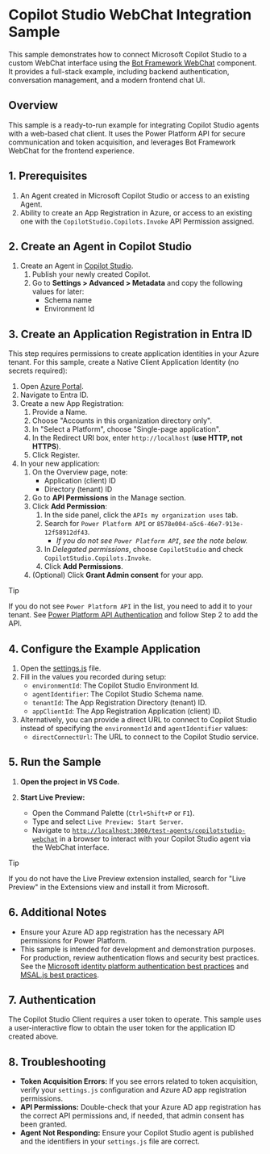 # Copilot Studio WebChat Integration Sample

This sample demonstrates how to connect Microsoft Copilot Studio to a custom WebChat interface using the [Bot Framework WebChat](https://www.npmjs.com/package/botframework-webchat) component. It provides a full-stack example, including backend authentication, conversation management, and a modern frontend chat UI.

## Overview

This sample is a ready-to-run example for integrating Copilot Studio agents with a web-based chat client. It uses the Power Platform API for secure communication and token acquisition, and leverages Bot Framework WebChat for the frontend experience.

## 1. Prerequisites

1. An Agent created in Microsoft Copilot Studio or access to an existing Agent.
2. Ability to create an App Registration in Azure, or access to an existing one with the `CopilotStudio.Copilots.Invoke` API Permission assigned.

## 2. Create an Agent in Copilot Studio

1. Create an Agent in [Copilot Studio](https://copilotstudio.microsoft.com).
    1. Publish your newly created Copilot.
    2. Go to **Settings > Advanced > Metadata** and copy the following values for later:
        - Schema name
        - Environment Id

## 3. Create an Application Registration in Entra ID

This step requires permissions to create application identities in your Azure tenant. For this sample, create a Native Client Application Identity (no secrets required):

1. Open [Azure Portal](https://portal.azure.com).
2. Navigate to Entra ID.
3. Create a new App Registration:
    1. Provide a Name.
    2. Choose "Accounts in this organization directory only".
    3. In "Select a Platform", choose "Single-page application".
    4. In the Redirect URI box, enter `http://localhost` (**use HTTP, not HTTPS**).
    5. Click Register.
4. In your new application:
    1. On the Overview page, note:
        - Application (client) ID
        - Directory (tenant) ID
    2. Go to **API Permissions** in the Manage section.
    3. Click **Add Permission**:
        1. In the side panel, click the `APIs my organization uses` tab.
        2. Search for `Power Platform API` or `8578e004-a5c6-46e7-913e-12f58912df43`.
            - *If you do not see `Power Platform API`, see the note below.*
        3. In *Delegated permissions*, choose `CopilotStudio` and check `CopilotStudio.Copilots.Invoke`.
        4. Click **Add Permissions**.
    4. (Optional) Click **Grant Admin consent** for your app.

> [!TIP]  
> If you do not see `Power Platform API` in the list, you need to add it to your tenant. See [Power Platform API Authentication](https://learn.microsoft.com/power-platform/admin/programmability-authentication-v2#step-2-configure-api-permissions) and follow Step 2 to add the API.

## 4. Configure the Example Application

1. Open the [settings.js](./settings.js) file.
2. Fill in the values you recorded during setup:
    - `environmentId`: The Copilot Studio Environment Id.
    - `agentIdentifier`: The Copilot Studio Schema name.
    - `tenantId`: The App Registration Directory (tenant) ID.
    - `appClientId`: The App Registration Application (client) ID.
3. Alternatively, you can provide a direct URL to connect to Copilot Studio instead of specifying the `environmentId` and `agentIdentifier` values:
    - `directConnectUrl`: The URL to connect to the Copilot Studio service.

## 5. Run the Sample

1. **Open the project in VS Code.**

2. **Start Live Preview:**
   - Open the Command Palette (`Ctrl+Shift+P` or `F1`).
   - Type and select `Live Preview: Start Server`.
   - Navigate to [`http://localhost:3000/test-agents/copilotstudio-webchat`](http://localhost:3000/test-agents/copilotstudio-webchat) in a browser to interact with your Copilot Studio agent via the WebChat interface.

> [!TIP]  
> If you do not have the Live Preview extension installed, search for "Live Preview" in the Extensions view and install it from Microsoft.

## 6. Additional Notes

- Ensure your Azure AD app registration has the necessary API permissions for Power Platform.
- This sample is intended for development and demonstration purposes. For production, review authentication flows and security best practices. See the [Microsoft identity platform authentication best practices](https://learn.microsoft.com/en-us/entra/identity-platform/authentication-vs-authorization) and [MSAL.js best practices](https://learn.microsoft.com/azure/active-directory/develop/msal-overview).

## 7. Authentication

The Copilot Studio Client requires a user token to operate. This sample uses a user-interactive flow to obtain the user token for the application ID created above.

## 8. Troubleshooting

- **Token Acquisition Errors:** If you see errors related to token acquisition, verify your `settings.js` configuration and Azure AD app registration permissions.
- **API Permissions:** Double-check that your Azure AD app registration has the correct API permissions and, if needed, that admin consent has been granted.
- **Agent Not Responding:** Ensure your Copilot Studio agent is published and the identifiers in your `settings.js` file are correct.
